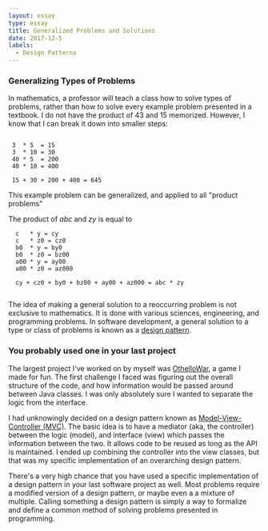 ```yaml
---
layout: essay
type: essay
title: Generalized Problems and Solutions
date: 2017-12-5
labels:
  - Design Patterns
---
```


<h3>Generalizing Types of Problems</h3>

In mathematics, a professor will teach a class how to solve types of problems, rather than how to solve every example problem presented in a textbook. I do not have the product of 43 and 15 memorized. However, I know that I can break it down into smaller steps:
```

 3  * 5  = 15
 3  * 10 = 30
 40 * 5  = 200
 40 * 10 = 400

 15 + 30 + 200 + 400 = 645

```
This example problem can be generalized, and applied to all "product problems"

The product of _abc_  and _zy_ is equal to

```
  c   * y = cy
  c   * z0 = cz0
  b0  * y = by0
  b0  * z0 = bz00
  a00 * y = ay00
  a00 * z0 = az000

  cy + cz0 + by0 + bz00 + ay00 + az000 = abc * zy


```

The idea of making a general solution to a reoccurring problem is not exclusive to mathematics. It is done with various sciences, engineering, and programming problems. In software development, a general solution to a type or class of problems is known as a [design pattern](https://en.wikipedia.org/wiki/Software_design_pattern).  

<h3>You probably used one in your last project</h3>

The largest project I've worked on by myself was [OthelloWar](https://zach2heth.github.io/projects/OthelloWar), a game I made for fun. The first challenge I faced was figuring out the overall structure of the code, and how information would be passed around between Java classes. I was only absolutely sure I wanted to separate the logic from the interface.

I had unknowingly decided on a design pattern known as [Model-View-Controller (MVC)](https://en.wikipedia.org/wiki/Model%E2%80%93view%E2%80%93controller). The basic idea is to have a mediator (aka, the controller) between the logic (model), and interface (view) which passes the information between the two. It allows code to be reused as long as the API is maintained. I ended up combining the controller into the view classes, but that was my specific implementation of an overarching design pattern.

There's a very high chance that you have used a specific implementation of a design pattern in your last software project as well. Most problems require a modified version of a design pattern, or maybe even a a mixture of multiple. Calling something a design pattern is simply a way to formalize and define a common method of solving problems presented in programming.
